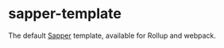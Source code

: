 # sapper-template

The default [Sapper](https://github.com/sveltejs/sapper) template, available for Rollup and webpack.
